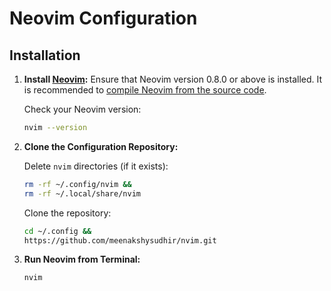 # Neovim Configuration

## Installation

1. **Install [Neovim](https://github.com/neovim/neovim):** Ensure that Neovim version 0.8.0 or above is installed. It is recommended to [compile Neovim from the source code](https://github.com/neovim/neovim?tab=readme-ov-file#install-from-source).

    Check your Neovim version:

    ```bash
    nvim --version
    ```

2. **Clone the Configuration Repository:**

    Delete `nvim` directories (if it exists):

    ```bash
    rm -rf ~/.config/nvim &&
    rm -rf ~/.local/share/nvim
    ```

    Clone the repository:

    ```bash
    cd ~/.config &&
    https://github.com/meenakshysudhir/nvim.git
    ```

3. **Run Neovim from Terminal:**

    ```bash
    nvim
    ```
